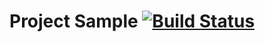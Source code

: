 # Project Sample [![Build Status](https://travis-ci.org/azatmagdeev/cashback-domashka.svg?branch=master)](https://travis-ci.org/azatmagdeev/cashback-domashka)